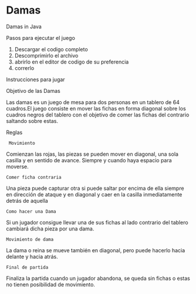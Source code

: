 # Damas
Damas in Java

Pasos para ejecutar el juego
1. Descargar el codigo completo
2. Descomprimirlo el archivo
3. abrirlo en el editor de codigo de su preferencia
4. correrlo



  Instrucciones para jugar
  
  Objetivo de las Damas
  
Las damas es un juego de mesa para dos personas en un tablero de 64 cuadros.El juego consiste en mover las fichas en forma diagonal sobre los cuadros negros del tablero con el objetivo de comer las fichas del contrario saltando sobre estas.

 Reglas
 
     Movimiento
	 
 Comienzan las rojas, las piezas se pueden mover en diagonal, una sola casilla y en sentido de avance. Siempre y cuando haya espacio para moverse.
 
    Comer ficha contraria
	
 Una pieza puede capturar otra si puede saltar por encima de ella siempre en dirección de ataque y en diagonal y caer en la casilla inmediatamente detrás de aquella
  
  	Como hacer una Dama
 Si un jugador consigue llevar una de sus fichas al lado contrario del tablero cambiará dicha pieza por una dama.
  
  	Movimiento de dama
	
 La dama o reina se mueve también en diagonal, pero puede hacerlo hacia delante y hacia atrás.
 
    Final de partida
 Finaliza la partida cuando un jugador abandona, se queda sin fichas o estas no tienen posibilidad de movimiento.




